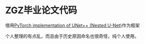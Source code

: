 # ZGZ毕业论文代码

借用[PyTorch implementation of UNet++ (Nested U-Net)](https://github.com/4uiiurz1/pytorch-nested-unet)作为框架

个人整理的有点乱，而且由于历史原因命名也很奇怪，纯个人使用。

